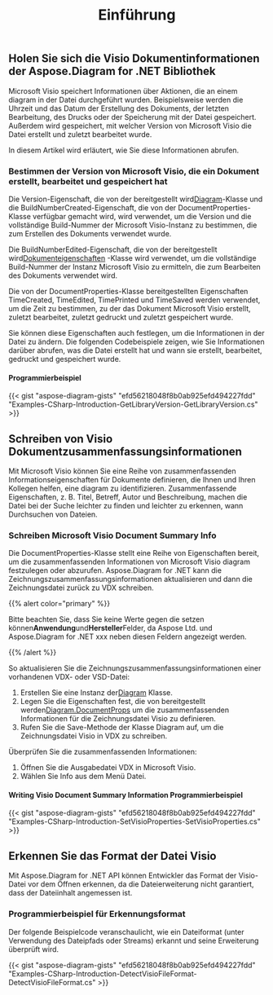 ﻿---
title: Einführung
type: docs
weight: 10
url: /de/net/introduction/
description: Einführung der Bibliothek Aspose.Diagram.
---
## **Holen Sie sich die Visio Dokumentinformationen der Aspose.Diagram for .NET Bibliothek**
Microsoft Visio speichert Informationen über Aktionen, die an einem diagram in der Datei durchgeführt wurden. Beispielsweise werden die Uhrzeit und das Datum der Erstellung des Dokuments, der letzten Bearbeitung, des Drucks oder der Speicherung mit der Datei gespeichert. Außerdem wird gespeichert, mit welcher Version von Microsoft Visio die Datei erstellt und zuletzt bearbeitet wurde.

In diesem Artikel wird erläutert, wie Sie diese Informationen abrufen.
### **Bestimmen der Version von Microsoft Visio, die ein Dokument erstellt, bearbeitet und gespeichert hat**
 Die Version-Eigenschaft, die von der bereitgestellt wird[Diagram](https://reference.aspose.com/diagram/net/aspose.diagram/diagram/)-Klasse und die BuildNumberCreated-Eigenschaft, die von der DocumentProperties-Klasse verfügbar gemacht wird, wird verwendet, um die Version und die vollständige Build-Nummer der Microsoft Visio-Instanz zu bestimmen, die zum Erstellen des Dokuments verwendet wurde.

 Die BuildNumberEdited-Eigenschaft, die von der bereitgestellt wird[Dokumenteigenschaften](https://reference.aspose.com/diagram/net/aspose.diagram/documentproperties) -Klasse wird verwendet, um die vollständige Build-Nummer der Instanz Microsoft Visio zu ermitteln, die zum Bearbeiten des Dokuments verwendet wird.

Die von der DocumentProperties-Klasse bereitgestellten Eigenschaften TimeCreated, TimeEdited, TimePrinted und TimeSaved werden verwendet, um die Zeit zu bestimmen, zu der das Dokument Microsoft Visio erstellt, zuletzt bearbeitet, zuletzt gedruckt und zuletzt gespeichert wurde.

Sie können diese Eigenschaften auch festlegen, um die Informationen in der Datei zu ändern. Die folgenden Codebeispiele zeigen, wie Sie Informationen darüber abrufen, was die Datei erstellt hat und wann sie erstellt, bearbeitet, gedruckt und gespeichert wurde.
#### **Programmierbeispiel**
{{< gist "aspose-diagram-gists" "efd56218048f8b0ab925efd494227fdd" "Examples-CSharp-Introduction-GetLibraryVersion-GetLibraryVersion.cs" >}}
## **Schreiben von Visio Dokumentzusammenfassungsinformationen**
Mit Microsoft Visio können Sie eine Reihe von zusammenfassenden Informationseigenschaften für Dokumente definieren, die Ihnen und Ihren Kollegen helfen, eine diagram zu identifizieren. Zusammenfassende Eigenschaften, z. B. Titel, Betreff, Autor und Beschreibung, machen die Datei bei der Suche leichter zu finden und leichter zu erkennen, wann Durchsuchen von Dateien.
### **Schreiben Microsoft Visio Document Summary Info**
Die DocumentProperties-Klasse stellt eine Reihe von Eigenschaften bereit, um die zusammenfassenden Informationen von Microsoft Visio diagram festzulegen oder abzurufen. Aspose.Diagram for .NET kann die Zeichnungszusammenfassungsinformationen aktualisieren und dann die Zeichnungsdatei zurück zu VDX schreiben.

{{% alert color="primary" %}} 

Bitte beachten Sie, dass Sie keine Werte gegen die setzen können**Anwendung**und**Hersteller**Felder, da Aspose Ltd. und Aspose.Diagram for .NET xxx neben diesen Feldern angezeigt werden.

{{% /alert %}} 

So aktualisieren Sie die Zeichnungszusammenfassungsinformationen einer vorhandenen VDX- oder VSD-Datei:

1.  Erstellen Sie eine Instanz der[Diagram](https://reference.aspose.com/diagram/net/aspose.diagram/diagram/) Klasse.
1.  Legen Sie die Eigenschaften fest, die von bereitgestellt werden[Diagram.DocumentProps](https://reference.aspose.com/diagram/net/aspose.diagram/diagram/properties/documentprops) um die zusammenfassenden Informationen für die Zeichnungsdatei Visio zu definieren.
1. Rufen Sie die Save-Methode der Klasse Diagram auf, um die Zeichnungsdatei Visio in VDX zu schreiben.

Überprüfen Sie die zusammenfassenden Informationen:

1. Öffnen Sie die Ausgabedatei VDX in Microsoft Visio.
1. Wählen Sie Info aus dem Menü Datei.
#### **Writing Visio Document Summary Information Programmierbeispiel**
{{< gist "aspose-diagram-gists" "efd56218048f8b0ab925efd494227fdd" "Examples-CSharp-Introduction-SetVisioProperties-SetVisioProperties.cs" >}}
## **Erkennen Sie das Format der Datei Visio**
Mit Aspose.Diagram for .NET API können Entwickler das Format der Visio-Datei vor dem Öffnen erkennen, da die Dateierweiterung nicht garantiert, dass der Dateiinhalt angemessen ist.
### **Programmierbeispiel für Erkennungsformat**
Der folgende Beispielcode veranschaulicht, wie ein Dateiformat (unter Verwendung des Dateipfads oder Streams) erkannt und seine Erweiterung überprüft wird.

{{< gist "aspose-diagram-gists" "efd56218048f8b0ab925efd494227fdd" "Examples-CSharp-Introduction-DetectVisioFileFormat-DetectVisioFileFormat.cs" >}}
